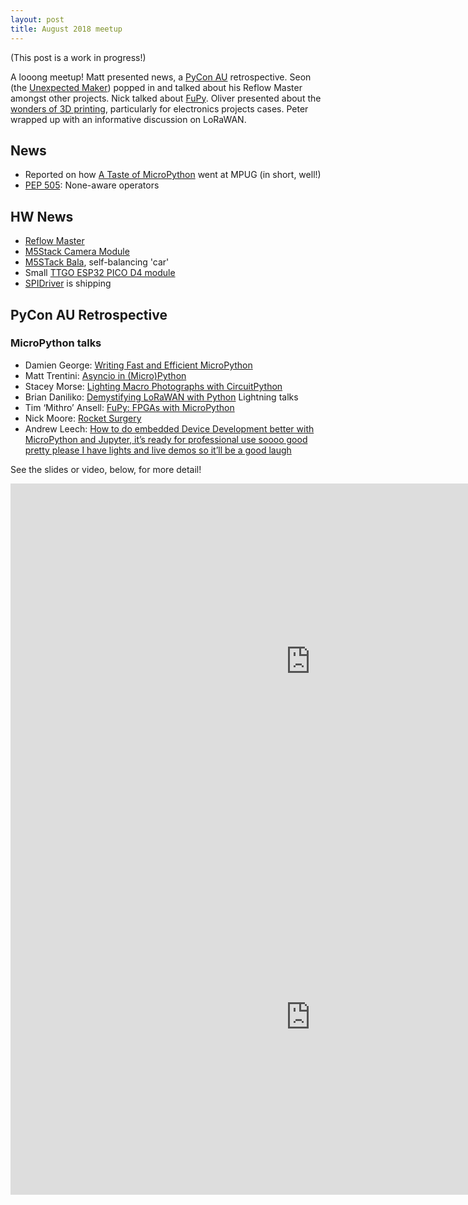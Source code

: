 ```yaml
---
layout: post
title: August 2018 meetup
---
```


(This post is a work in progress!) 

A looong meetup! Matt presented news, a [PyCon AU](https://2018.pycon-au.org/) retrospective. Seon (the [Unexpected Maker](https://unexpectedmaker.com/)) popped in and talked about his Reflow Master amongst other projects. Nick talked about [FuPy](http://fupy.github.io/). Oliver presented about the [wonders of 3D printing](https://docs.google.com/presentation/d/1gJ5BRpnjbcieiIRSvwRsWJeCu8ooFZ09l7NLJGP0GOg), particularly for electronics projects cases. Peter wrapped up with an informative discussion on LoRaWAN.

## News
* Reported on how [A Taste of MicroPython](https://www.youtube.com/watch?v=eIo5OLSGESo) went at MPUG (in short, well!)
* [PEP 505](https://www.python.org/dev/peps/pep-0505/): None-aware operators

## HW News
* [Reflow Master](https://www.tindie.com/products/seonr/reflow-master/#specs)
* [M5Stack Camera Module](https://www.aliexpress.com/item/M5Stack-Official-ESP32-WROVER-with-PSRAM-Camera-Module-OV2640-Type-C-Grove-Port-Mini-Camera-Development/32909972455.html)
* [M5STack Bala](https://www.aliexpress.com/item/M5Satck-New-BALA-Car-ESP32-Development-Mini-Electric-Self-balancing-Car-2DC-Motor-with-Encoder-PSRAM/32904033658.html?spm=2114.10010108.1000013.4.15591970TykCoQ&gps-id=pcDetailBottomMoreThisSeller&scm=1007.13339.90158.0&scm_id=1007.13339.90158.0&scm-url=1007.13339.90158.0&pvid=9da2deb0-4199-417f-b165-b1a0de418ade), self-balancing 'car'
* Small [TTGO ESP32 PICO D4 module](https://www.aliexpress.com/item/TTGO-Micro-32-Wifi-wireless-Bluetooth-Module-ESP32-PICO-D4-IPEX/32870840371.html)
* [SPIDriver](http://spidriver.com/) is shipping

## PyCon AU Retrospective
### MicroPython talks
* Damien George: [Writing Fast and Efficient MicroPython](https://www.youtube.com/watch?v=hHec4qL00x0&t=7s)
* Matt Trentini: [Asyncio in (Micro)Python](https://www.youtube.com/watch?v=tIgu7q38bUw&t=351s)
* Stacey Morse: [Lighting Macro Photographs with CircuitPython](https://www.youtube.com/watch?v=tIgu7q38bUw&t=351s)
* Brian Daniliko: [Demystifying LoRaWAN with Python](https://www.youtube.com/watch?v=L-fh7PSpPMc)
Lightning talks
* Tim ‘Mithro’ Ansell: [FuPy: FPGAs with MicroPython](https://www.youtube.com/watch?v=BmWLhVMWC9I&t=7m53s)
* Nick Moore: [Rocket Surgery](https://www.youtube.com/watch?v=BmWLhVMWC9I&t=38m28s)
* Andrew Leech: [How to do embedded Device Development better with MicroPython and Jupyter, it’s ready for professional use soooo good pretty please I have lights and live demos so it’ll be a good laugh](https://www.youtube.com/watch?v=rNkbmu4e3MA&t=50m41s)

See the slides or video, below, for more detail!

<iframe src="https://docs.google.com/presentation/d/e/2PACX-1vSg-GvFIP4YldQVowZes7uIndxVFZyjoKpX1DFqLDuvjUeE0YWTfrVfSDJM_jB3B-XfGm6Ih7pK8997/embed?start=false&loop=false&delayms=3000" frameborder="0" width="960" height="569" allowfullscreen="true" mozallowfullscreen="true" webkitallowfullscreen="true"></iframe>

<iframe width="960" height="569" src="https://www.youtube.com/embed/tqvn_JFdLDY?showinfo=0" frameborder="0" allow="autoplay; encrypted-media" allowfullscreen></iframe>
